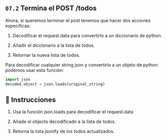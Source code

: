## `07.2` Termina el POST /todos

Ahora, si queremos terminar el post tenemos que hacer dos acciones específicas:

1. Decodificar el request.data para convertirlo a un diccionario de python.

2. Añadir el diccionario a la lista de todos.

3. Retornar la nueva lista de todos.

Para decodificar cualquier string json y convertirlo a un objeto de python podemos usar esta función:

```python
import json
decoded_object = json.loads(original_string)
```

## 📝 Instrucciones

1. Usa la función json.loads para decodificar el request.data

2. Añade el objecto decodificado a la lista de todos.

3. Retorna la lista jsonify de los todos actualizados.

